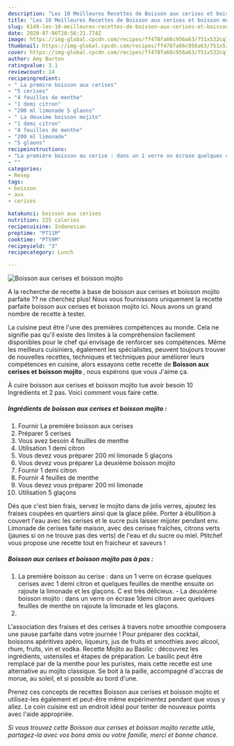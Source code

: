 ```yaml
---
description: "Les 10 Meilleures Recettes de Boisson aux cerises et boisson mojito"
title: "Les 10 Meilleures Recettes de Boisson aux cerises et boisson mojito"
slug: 6149-les-10-meilleures-recettes-de-boisson-aux-cerises-et-boisson-mojito
date: 2020-07-06T20:56:21.774Z
image: https://img-global.cpcdn.com/recipes/ff478fa66c956a63/751x532cq70/boisson-aux-cerises-et-boisson-mojito-photo-principale-de-la-recette.jpg
thumbnail: https://img-global.cpcdn.com/recipes/ff478fa66c956a63/751x532cq70/boisson-aux-cerises-et-boisson-mojito-photo-principale-de-la-recette.jpg
cover: https://img-global.cpcdn.com/recipes/ff478fa66c956a63/751x532cq70/boisson-aux-cerises-et-boisson-mojito-photo-principale-de-la-recette.jpg
author: Amy Barton
ratingvalue: 3.1
reviewcount: 14
recipeingredient:
- " La premire boisson aux cerises"
- "5 cerises"
- "4 feuilles de menthe"
- "1 demi citron"
- "200 ml limonade 5 glaons"
- " La deuxime boisson mojito"
- "1 demi citron"
- "4 feuilles de menthe"
- "200 ml limonade"
- "5 glaons"
recipeinstructions:
- "La première boisson au cerise : dans un 1 verre on écrase quelques cerises avec 1 demi citron et quelques feuilles de menthe ensuite on rajoute la limonade et les glaçons. C est très délicieux.  La deuxième boisson mojito : dans un verre on écrase 1demi citron avec quelques feuilles de menthe on rajoute la limonade et les glaçons."
- ""
categories:
- Resep
tags:
- boisson
- aux
- cerises

katakunci: boisson aux cerises 
nutrition: 225 calories
recipecuisine: Indonesian
preptime: "PT11M"
cooktime: "PT59M"
recipeyield: "3"
recipecategory: Lunch

---
```



![Boisson aux cerises et boisson mojito](https://img-global.cpcdn.com/recipes/ff478fa66c956a63/751x532cq70/boisson-aux-cerises-et-boisson-mojito-photo-principale-de-la-recette.jpg)

A la recherche de recette à base de boisson aux cerises et boisson mojito parfaite ?? ne cherchez plus! Nous vous fournissons uniquement la recette parfaite boisson aux cerises et boisson mojito ici. Nous avons un grand nombre de recette à tester.

La cuisine peut être l'une des premières compétences au monde. Cela ne signifie pas qu'il existe des limites à la compréhension facilement disponibles pour le chef qui envisage de renforcer ses compétences. Même les meilleurs cuisiniers, également les spécialistes, peuvent toujours trouver de nouvelles recettes, techniques et techniques pour améliorer leurs compétences en cuisine, alors essayons cette recette de <strong> Boisson aux cerises et boisson mojito </strong>, nous espérons que vous J'aime ça.

<!--inarticleads1-->

À cuire boisson aux cerises et boisson mojito tue avoir besoin 10 Ingrédients et 2 pas. Voici comment vous faire cette.

##### Ingrédients de boisson aux cerises et boisson mojito :

1. Fournir  La première boisson aux cerises
1. Préparer 5 cerises
1. Vous avez besoin 4 feuilles de menthe
1. Utilisation 1 demi citron
1. Vous devez vous préparer 200 ml limonade 5 glaçons
1. Vous devez vous préparer  La deuxième boisson mojito
1. Fournir 1 demi citron
1. Fournir 4 feuilles de menthe
1. Vous devez vous préparer 200 ml limonade
1. Utilisation 5 glaçons


Dés que c&#39;est bien frais, servez le mojito dans de jolis verres, ajoutez les fraises coupées en quartiers ainsi que la glace pilée. Porter à ébullition à couvert l&#39;eau avec les cerises et le sucre puis laisser mijoter pendant env. Limonade de cerises faite maison, avec des cerises fraîches, citrons verts (jaunes si on ne trouve pas des verts) de l&#39;eau et du sucre ou miel. Ptitchef vous propose une recette tout en fraicheur et saveurs ! 

<!--inarticleads2-->

##### Boisson aux cerises et boisson mojito pas à pas :

1. La première boisson au cerise : dans un 1 verre on écrase quelques cerises avec 1 demi citron et quelques feuilles de menthe ensuite on rajoute la limonade et les glaçons. C est très délicieux.  - La deuxième boisson mojito : dans un verre on écrase 1demi citron avec quelques feuilles de menthe on rajoute la limonade et les glaçons.
1. 


L&#39;association des fraises et des cerises à travers notre smoothie composera une pause parfaite dans votre journée ! Pour préparer des cocktail, boissons apéritives apéro, liqueurs, jus de fruits et smoothies avec alcool, rhum, fruits, vin et vodka. Recette Mojito au Basilic : découvrez les ingrédients, ustensiles et étapes de préparation. Le basilic peut être remplacé par de la menthe pour les puristes, mais cette recette est une alternative au mojito classique. Se boit à la paille, accompagné d&#39;accras de morue, au soleil, et si possible au bord d&#39;une. 

<!--inarticleads1-->

<p>
Prenez ces concepts de recettes Boisson aux cerises et boisson mojito et utilisez-les également et peut-être même expérimentez pendant que vous y allez. Le coin cuisine est un endroit idéal pour tenter de nouveaux points avec l'aide appropriée.
</p>

<p>
<i>Si vous trouvez cette Boisson aux cerises et boisson mojito recette utile, partagez-la avec vos bons amis ou votre famille, merci et bonne chance.</i>
</p>

